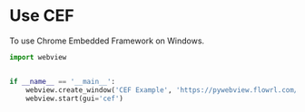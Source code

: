 # Use CEF

To use Chrome Embedded Framework on Windows.

``` python
import webview


if __name__ == '__main__':
    webview.create_window('CEF Example', 'https://pywebview.flowrl.com/hello')
    webview.start(gui='cef')
```
